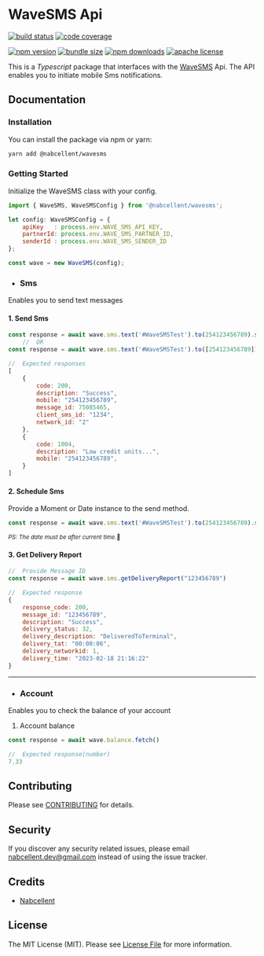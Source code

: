 # WaveSMS Api

[![build status][build-badge]][build]
[![code coverage][coverage-badge]][coverage]

[![npm version][version-badge]][package]
[![bundle size][minzip-badge]][bundlephobia]
[![npm downloads][downloads-badge]][npmtrends]
[![apache license][license-badge]][license]

[build-badge]: https://img.shields.io/github/actions/workflow/status/nabcellent/wavesms/test.yml?branch=main&logo=github&style=flat-square
[build]: https://github.com/nabcellent/wavesms/actions?query=workflow%3Avalidate
[coverage-badge]: https://img.shields.io/codecov/c/github/nabcellent/wavesms.svg?token=UR29MJXL82&style=flat-square
[coverage]: https://codecov.io/github/nabcellent/wavesms/
[version-badge]: https://img.shields.io/npm/v/@nabcellent/wavesms.svg?style=flat-square
[package]: https://www.npmjs.com/package/@nabcellent/wavesms
[minzip-badge]: https://img.shields.io/bundlephobia/minzip/@nabcellent/wavesms.svg?style=flat-square
[bundlephobia]: https://bundlephobia.com/result?p=@nabcellent/wavesms
[downloads-badge]: https://img.shields.io/npm/dm/@nabcellent/wavesms.svg?style=flat-square
[npmtrends]: https://www.npmtrends.com/nabcellent/wavesms
[license-badge]: https://img.shields.io/npm/l/@nabcellent/wavesms.svg?style=flat-square
[license]: https://github.com/nabcellent/wavesms/blob/main/LICENSE

This is a <i>Typescript</i> package that interfaces with the [WaveSMS](https://wavesms.com/) Api.
The API enables you to initiate mobile Sms notifications.

## Documentation

### Installation

You can install the package via npm or yarn:
```bash
yarn add @nabcellent/wavesms
```
### Getting Started
Initialize the WaveSMS class with your config.
```js
import { WaveSMS, WaveSMSConfig } from '@nabcellent/wavesms';

let config: WaveSMSConfig = {
    apiKey   : process.env.WAVE_SMS_API_KEY,
    partnerId: process.env.WAVE_SMS_PARTNER_ID,
    senderId : process.env.WAVE_SMS_SENDER_ID
};

const wave = new WaveSMS(config);
```

- ### Sms
Enables you to send text messages

#### 1. Send Sms
```js
const response = await wave.sms.text('#WaveSMSTest').to(254123456789).send()
    //  OR
const response = await wave.sms.text('#WaveSMSTest').to([254123456789]).send()

//  Expected responses
[
    {
        code: 200,
        description: "Success",
        mobile: "254123456789",
        message_id: 75085465,
        client_sms_id: "1234",
        network_id: "2"
    },
    {
        code: 1004,
        description: "Low credit units...",
        mobile: "254123456789",
    }
]
```

#### 2. Schedule Sms
Provide a Moment or Date instance to the send method.
```js
const response = await wave.sms.text('#WaveSMSTest').to(254123456789).send(new Date('2023-12-20'))
```
<small><i>PS: The date must be after current time.</i>🌚</small>

#### 3. Get Delivery Report
```js
//  Provide Message ID
const response = await wave.sms.getDeliveryReport("123456789")

//  Expected response
{
    response_code: 200,
    message_id: "123456789",
    description: "Success",
    delivery_status: 32,
    delivery_description: "DeliveredToTerminal",
    delivery_tat: "00:00:06",
    delivery_networkid: 1,
    delivery_time: "2023-02-18 21:16:22"
}
```

---

- ### Account
Enables you to check the balance of your account

1. Account balance
```js
const response = await wave.balance.fetch()

//  Expected response(number)
7.33
```
## Contributing

Please see [CONTRIBUTING](CONTRIBUTING.md) for details.

## Security

If you discover any security related issues, please email [nabcellent.dev@gmail.com](mailto:nabcellent.dev@gmail.com) instead of using the issue tracker.

## Credits

- [Nabcellent](https://github.com/Nabcellent)

[comment]: <> (- [All Contributors]&#40;../../contributors&#41;)

## License

The MIT License (MIT). Please see [License File](LICENSE.md) for more information.